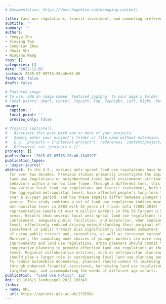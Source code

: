 ```yaml
---
# Documentation: https://docs.hugoblox.com/managing-content/

title: Land use regulations, transit investment, and commuting preferences
subtitle: ''
summary: ''
authors:
- Pengyu Zhu
- Xinying Tan
- Songnian Zhao
- Shuai Shi
- Mingshu Wang
tags: []
categories: []
date: '2022-11-01'
lastmod: 2025-07-09T16:26:46+01:00
featured: false
draft: false

# Featured image
# To use, add an image named `featured.jpg/png` to your page's folder.
# Focal points: Smart, Center, TopLeft, Top, TopRight, Left, Right, BottomLeft, Bottom, BottomRight.
image:
  caption: ''
  focal_point: ''
  preview_only: false

# Projects (optional).
#   Associate this post with one or more of your projects.
#   Simply enter your project's folder or file name without extension.
#   E.g. `projects = ["internal-project"]` references `content/project/deep-learning/index.md`.
#   Otherwise, set `projects = []`.
projects: []
publishDate: '2025-07-09T15:26:46.184519Z'
publication_types:
- "paper-journal"
abstract: In the U.S., various anti-sprawl land use regulations have been implemented
  for over two decades. Previous studies primarily investigate the impacts of local
  land use regulations or neighborhood-level built environment attributes on travel
  behaviors within a narrow time frame. Through a different lens, this paper examines
  how various local land use regulations and transit investment, both measured at
  the aggregated metropolitan level, have affected people's long-term travel behaviors
  over a 15-year period, and how these impacts differ between younger and older age
  groups. This study combines a set of land use regulation indices measured at the
  metropolitan level in 2003 with 15 years of travel data (2005-2019) from a pooled
  representative sample of over 8 million workers in the 50 largest U.S. metropolitan
  areas. Results show several local anti-sprawl land use regulations (e.g., growth
  containment, adequate public facilities, and moratoria), when combined at the metropolitan
  level, effectively reduced driving notwithstanding their marginal effects. Government
  investment in public transit also significantly increased commuters' likelihood
  of using public transit and, carpooling, as well as increased carpool group size.
  Moreover, the commuting mode choices of younger workers are more responsive to transit
  improvements and land use regulations. Urban planners should commit to regional
  cooperative planning to promote effective land use regulations at the metropolitan
  level. Regional collaborative entities, such as metropolitan planning organizations
  should play a larger role in coordinating local land use planning and regulations.
  To reduce automobile dependency, planners should commit to improving public transit
  through enhanced financial assistance, harnessing land use regulations in a more
  targeted way, and accommodating the needs of different age cohorts.
publication: '*Land Use Policy*, 122'
doi: 10.1016/j.landusepol.2022.106343
links:
- name: URL
  url: https://eprints.gla.ac.uk/279558/
---
```

